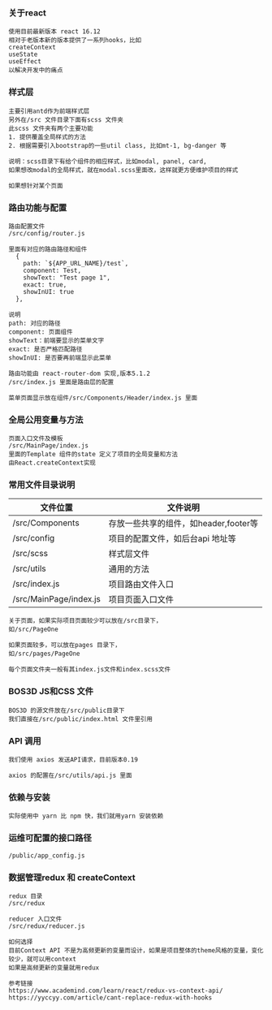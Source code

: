 ### 关于react
```
使用目前最新版本 react 16.12
相对于老版本新的版本提供了一系列hooks，比如 
createContext
useState
useEffect
以解决开发中的痛点
```


### 样式层
```
主要引用antd作为前端样式层
另外在/src 文件目录下面有scss 文件夹
此scss 文件夹有两个主要功能
1. 提供覆盖全局样式的方法
2. 根据需要引入bootstrap的一些util class, 比如mt-1, bg-danger 等

说明：scss目录下有给个组件的相应样式，比如modal, panel, card, 
如果想改modal的全局样式，就在modal.scss里面改，这样就更方便维护项目的样式

如果想针对某个页面
```


### 路由功能与配置
```
路由配置文件
/src/config/router.js

里面有对应的路由路径和组件
  {
    path: `${APP_URL_NAME}/test`,
    component: Test,
    showText: "Test page 1",
    exact: true,
    showInUI: true
  },

说明
path: 对应的路径
component: 页面组件
showText：前端要显示的菜单文字
exact: 是否严格匹配路径
showInUI: 是否要再前端显示此菜单

路由功能由 react-router-dom 实现,版本5.1.2
/src/index.js 里面是路由层的配置

菜单页面显示放在组件/src/Components/Header/index.js 里面
```


### 全局公用变量与方法
```
页面入口文件及模板
/src/MainPage/index.js
里面的Template 组件的state 定义了项目的全局变量和方法
由React.createContext实现

```

### 常用文件目录说明
文件位置 | 文件说明
------------ | -------------
/src/Components  | 存放一些共享的组件，如header,footer等
/src/config  | 项目的配置文件，如后台api 地址等
/src/scss | 样式层文件
/src/utils   | 通用的方法
/src/index.js  | 项目路由文件入口
/src/MainPage/index.js  | 项目页面入口文件

```
关于页面，如果实际项目页面较少可以放在/src目录下，
如/src/PageOne

如果页面较多，可以放在pages 目录下，
如/src/pages/PageOne

每个页面文件夹一般有其index.js文件和index.scss文件
```

### BOS3D JS和CSS 文件
```
BOS3D 的源文件放在/src/public目录下
我们直接在/src/public/index.html 文件里引用
```

### API 调用
```
我们使用 axios 发送API请求，目前版本0.19

axios 的配置在/src/utils/api.js 里面

```

### 依赖与安装
```
实际使用中 yarn 比 npm 快，我们就用yarn 安装依赖
```

### 运维可配置的接口路径
```
/public/app_config.js
```

### 数据管理redux 和 createContext
```
redux 目录
/src/redux

reducer 入口文件
/src/redux/reducer.js

如何选择
目前Context API 不是为高频更新的变量而设计，如果是项目整体的theme风格的变量，变化较少，就可以用context
如果是高频更新的变量就用redux

参考链接
https://www.academind.com/learn/react/redux-vs-context-api/
https://yyccyy.com/article/cant-replace-redux-with-hooks
```